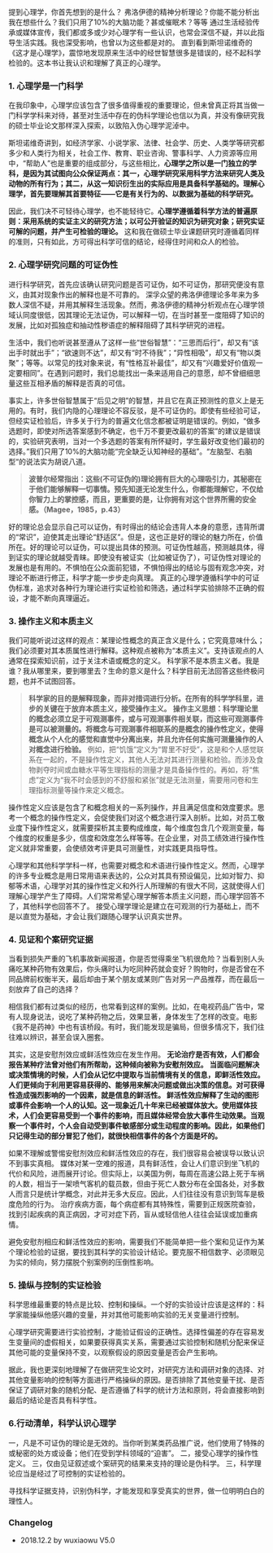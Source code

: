 提到心理学，你首先想到的是什么？
弗洛伊德的精神分析理论？你能不能分析出我在想些什么？我们只用了10%的大脑功能？甚或催眠术？等等
通过生活经验传承或媒体宣传，我们都或多或少对心理学有一些认识，也常会深信不疑，并以此指导生活实践。我也深受影响，也曾以为这些都是对的。
直到看到斯坦诺维奇的《这才是心理学》，震惊地发现原来生活中的经世智慧很多是错误的，经不起科学检验的。这本书让我认识和理解了真正的心理学。

### 1. 心理学是一门科学
在我印象中，心理学应该包含了很多值得重视的重要理论，但未曾真正将其当做一门科学学科来对待，甚至对生活中存在的伪科学理论也信以为真，并没有像研究我的硕士毕业论文那样深入探索，以致陷入伪心理学泥淖中。

斯坦诺维奇讲到，如经济学家、小说学家、法律、社会学、历史、人类学等研究都多少和人类行为相关，社会工作、教育、职业咨询、警事科学、人力资源等应用中，“帮助人”也是重要的组成部分，与这些相比，**心理学之所以是一门独立的学科，是因为其试图向公众保证两点：其一，心理学研究采用科学方法来研究人类及动物的所有行为；其二，从这一知识衍生出的实际应用是具备科学基础的。理解心理学，首先要理解其首要特征——它是有关行为的、以数据为基础的科学研究。**

因此，我们决不可轻待心理学，也不能轻待它。**心理学遵循着科学方法的普遍原则：采用系统的实证主义的研究方法；以可公开验证的知识为研究对象；研究实证可解的问题，并产生可检验的理论。**
这和我在做硕士毕业课题研究时遵循着同样的准则，只有如此，方可得出科学可信的结论，经得住时间和众人的检验。

### 2. 心理学研究问题的可证伪性
进行科学研究，首先应该确认研究问题是否可证伪，如不可证伪，那研究便没有意义，由其对现象作出的解释也是不可靠的。
深孚众望的弗洛伊德理论多年来为多数人深信不疑，并用其解释生活现象。然而，弗洛伊德的精神分析观点在心理学领域认同度很低，因其理论无法证伪，可以解释一切，在当时甚至一度阻碍了知识的发展，比如对孤独症和抽动性秽语症的解释阻碍了其科学研究的进程。

生活中，我们也听说甚至遵从了这样一些“世俗智慧”：“三思而后行”，却又有“该出手时就出手”；“欲速则不达”，却又有“时不待我”；“异性相吸”，却又有“物以类聚”；等等。以常见的找对象来说，有“性格互补最佳”，却又有“兴趣爱好价值观一定要相同”。在遇到问题时，我们总能找出一条来适用自己的意愿，却不曾细细思量这些互相矛盾的解释是否真的可信。

事实上，许多世俗智慧属于“后见之明”的智慧，并且它在真正预测性的意义上是无用的。有时，我们内隐的心理理论不容反驳，是不可证伪的。即使有些经验可证，但经实证检验后，许多关于行为的普遍文化信念都被证明是错误的。例如，“做多选题时，即使对所选答案感到不确定，也千万不要更改最初的答案”的建议是错误的，实验研究表明，当对一个多选题的答案有所怀疑时，学生最好改变他们最初的选择。”我们只用了10%的大脑功能“完全缺乏认知神经的基础”。“左脑型、右脑型“的说法实为胡说八道。

> **波普尔经常指出：这些(不可证伪的)理论拥有巨大的心理吸引力，其秘密在于他们能够解释一切事情。预先知道无论发生什么，你都能理解它，不仅给你智力上的掌控感，而且，更重要的是，让你拥有对这个世界所需的安全感。（Magee，1985，p.43）**

好的理论总会显示自己可以证伪，有时得出的结论会违背人本身的意愿，违背所谓的“常识”，迫使其走出理论“舒适区”。但是，这也正是好的理论的魅力所在，价值所在。好的理论可以证伪，可以提出具体的预测。可证伪性越高，预测越具体，得到证实的理论就越受青睐。即使没有被证实（比如被证伪了），可证伪性对理论的发展也是有用的。不惧怕在公众面前犯错，不惧怕得出的结论与固有观念冲突，对理论不断进行修正，科学才能一步步走向真理。
真正的心理学遵循科学中的可证伪标准，追求对各种行为理论进行实证检验和筛选，通过科学实验排除不正确的假设，才能不断向真理逼近。

### 3. 操作主义和本质主义
我们可能听说过这样的观点：某理论性概念的真正含义是什么；它究竟意味什么；我们必须要对其本质属性进行解释。这种观点被称为“本质主义”。支持该观点的人通常在探索知识前，过于关注术语或概念的定义。
科学家不是本质主义者。我是谁？我从哪里来，要到哪里去？生命的意义是什么？科学目前无法回答这些终极问题，也并不试图回答。
> **科学家的目的是解释现象，而非对措词进行分析。在所有的科学学科里，进步的关键在于放弃本质主义，接受操作主义。**
> **操作主义思想：科学理论里的概念必须立足于可观测事件，或与可观测事件相关联，而这些可观测事件是可以被测量的。将概念与可观测事件相联系的是概念的操作性定义，使得概念从个人化的感觉和直觉中分离出来，并且允许任何实施可测量操作的人对概念进行检验。**
例如，把“饥饿”定义为“胃里不好受”，这是和个人感觉联系在一起的，不是操作性定义，其他人无法对其进行测量和检验。而涉及食物剥夺时间或血糖水平等生理指标的测量才是具备操作性的。再如，将“焦虑”定义为“我不时会感到的不舒服和紧张”就是无法测量，需要用问卷和生理指标测量等操作来定义概念。

操作性定义应该是包含了和概念相关的一系列操作，并且满足信度和效度要求。思考一个概念的操作性定义，会促使我们对这个概念进行深入剖析。比如，对员工敬业度下操作性定义，就需要探析其主要构成维度，每个维度包含几个观测变量，每个维度的权重是多少，信度和效度怎么样等等。在企业里，对员工绩效进行操作性定义就非常重要，会使绩效考评更具可测量性，对实践更具指导性。

心理学和其他科学学科一样，也需要对概念和术语进行操作性定义。然而，心理学的许多专业概念是用日常用语来表达的，公众对其具有预设偏见，比如对智力、抑郁等术语，心理学对其的操作性定义和外行人所理解的有很大不同，这就使得人们理解心理学产生了障碍。人们常常希望心理学解答本质主义问题，而心理学回答不了，其他科学也回答不了。
接受心理学理论是建立在可观测的行为基础上，而不是以直觉为基础，才会让我们跟随心理学认识真实世界。

### 4. 见证和个案研究证据
当看到损失严重的飞机事故新闻报道，你是否觉得乘坐飞机很危险？当看到别人头痛吃某种药物有效果后，你头痛时认为吃同种药就会变好？购物时，你是否曾在不同品牌前权衡半天，最后却由于某个朋友或某则广告对另一产品推荐，而在最后一刻放弃了自己的选择？

相信我们都有过类似的经历，也常看到这样的案例。比如，在电视药品广告中，常有人现身说法，说吃了某种药物之后，效果显著，身体发生了怎样的改变。电影《我不是药神》中也有该桥段。有时，我们能发现是骗局，但很多情况下，我们往往难以辨识，甚至会误入圈套。

其实，这是安慰剂效应或鲜活性效应在发生作用。
**无论治疗是否有效，人们都会报告某种疗法曾对他们有所帮助，这种倾向被称为安慰剂效应。**
**当面临问题解决或决策情境的时候，人们会从记忆中提取与当前情境有关的信息，即鲜活性效应。人们更倾向于利用更容易获得的、能够用来解决问题或做出决策的信息。对可获得性造成强烈影响的一个因素，就是信息的鲜活性。
鲜活性效应解释了生动的图形或事件会影响一个人的认知。这一现象近几十年来已经被媒体放大。使用媒体技术，人们会更容易受到一个事件的影响，而且媒体经常会放大事件生动效果。当观察一个事件时，个人会自动受到事件敏感部分或生动程度的影响。因此，如果他们只记得生动的部分冒犯了他们，就很快相信事件的各个方面是坏的。**

如果不理解或警惕安慰剂效应和鲜活性效应的存在，我们很容易会被误导以致认识不到事实真相。
媒体对某一空难的报道，具有鲜活性，会让人们意识到坐飞机的代价和风险，进而展开讨论。但实际上，以美国为例，每周在高速公路上死于车祸的人数，相当于一架喷气客机的载员数，但由于死亡人数分布在全国各处，对多数人而言只是统计学概念，对此并无多大反应。因此，人们往往没有意识到驾车是极度危险的行为。
治疗疾病方面，每个病症都有其特殊性，需要到正规医院查验，找到引起疾病的真正病因，才可对症下药，盲从或轻信他人往往会延误或加重病情。

避免安慰剂相应和鲜活性效应的影响，需要我们不能简单把一些个案和见证作为某个理论检验的证据，要找到其科学的实验设计结论。要克服不相信数字、必须眼见为实的倾向，努力摆脱个别案例的压倒性影响。

### 5. 操纵与控制的实证检验
科学思维最重要的特点是比较、控制和操纵。一个好的实验设计应该是这样的：科学家能操纵他感兴趣的变量，并对其他可能影响实验的无关变量进行控制。

心理学研究需要进行实验控制，才能验证假设的正确性。选择性偏差的存在容易发生变量间的虚假相关，如果要获得真实关系，需要通过实验控制和随机分配来保证其他可能的变量保持不变，以观察假设的原因变量是否会产生影响。

据此，我也更深刻地理解了在做研究生论文时，对研究方法和调研对象的选择、对其他变量影响的控制等方面进行严格操纵的原因。是否排除了其他变量干扰、是否保证了调研对象的随机分配、是否遵循了科学的统计方法和原则，将会直接影响到最后的结论是否具有科学性。

### 6.行动清单，科学认识心理学
一，凡是不可证伪的理论是无效的。当你听到某类药品推广说，他们使用了特殊的或秘密的处方或设备；他们在受到学科领域的“迫害”。
二，接受心理学的操作性定义。
三，仅由见证叙述或个案研究的结果来支持的理论是伪科学。
三，科学理论应当是经过了可控制的实证检验的。

寻找科学证据支持，识别伪科学，才能发现和享受真实的世界，做一位明明白白的理性人。


### Changelog 
- 2018.12.2 by wuxiaowu V5.0

